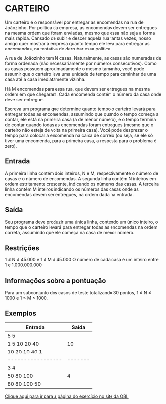 # CARTEIRO

Um carteiro é o responsável por entregar as encomendas na rua de Joãozinho. Por política da empresa, as encomendas devem ser entregues na mesma ordem que foram enviadas, mesmo que essa não seja a forma mais rápida. Cansado de subir e descer aquela rua tantas vezes, nosso amigo quer mostrar à empresa quanto tempo ele leva para entregar as encomendas, na tentativa de derrubar essa política.

A rua de Joãozinho tem N casas. Naturalmente, as casas são numeradas de forma ordenada (não necessariamente por números consecutivos). Como as casas possuem aproximadamente o mesmo tamanho, você pode assumir que o carteiro leva uma unidade de tempo para caminhar de uma casa até a casa imediatamente vizinha.

Há M encomendas para essa rua, que devem ser entregues na mesma ordem em que chegaram. Cada encomenda contém o número da casa onde deve ser entregue.

Escreva um programa que determine quanto tempo o carteiro levará para entregar todas as encomendas, assumindo que quando o tempo começa a contar, ele está na primeira casa (a de menor número), e o tempo termina de contar quando todas as encomendas foram entregues (mesmo que o carteiro não esteja de volta na primeira casa). Você pode desprezar o tempo para colocar a encomenda na caixa de correio (ou seja, se ele só tiver uma encomenda, para a primeira casa, a resposta para o problema é zero).

## Entrada

A primeira linha contém dois inteiros, N e M, respectivamente o número de casas e o número de encomendas. A segunda linha contém N inteiros em ordem estritamente crescente, indicando os números das casas. A terceira linha contém M inteiros indicando os números das casas onde as encomendas devem ser entregues, na ordem dada na entrada.

## Saída

Seu programa deve produzir uma única linha, contendo um único inteiro, o tempo que o carteiro levará para entregar todas as encomendas na ordem correta, assumindo que ele começa na casa de menor número.

## Restrições

1 ≤ N ≤ 45.000 e 1 ≤ M ≤ 45.000
O número de cada casa é um inteiro entre 1 e 1.000.000.000

## Informações sobre a pontuação

Para um subconjunto dos casos de teste totalizando 30 pontos, 1 ≤ N ≤ 1000 e 1 ≤ M ≤ 1000.

## Exemplos

| Entrada         | Saída |
|-----------------|-------|
| 5 5             |       |
| 1 5 10 20 40    | 10    |
| 10 20 10 40 1   |       |
|-----------------|-------|
| 3 4             |       |
| 50 80 100       | 4     |
| 80 80 100 50    |       |


[Clique aqui para ir para a página do exercício no site da OBI.](https://olimpiada.ic.unicamp.br/pratique/ps/2014/f1/carteiro/)
